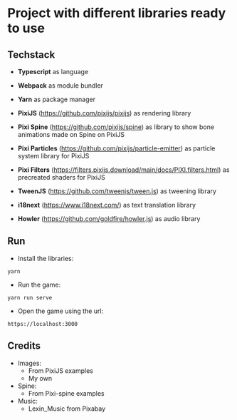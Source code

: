 # Project with different libraries ready to use

## Techstack

- **Typescript** as language
- **Webpack** as module bundler
- **Yarn** as package manager

- **PixiJS** (https://github.com/pixijs/pixijs) as rendering library
- **Pixi Spine** (https://github.com/pixijs/spine) as library to show bone animations made on Spine on PixiJS
- **Pixi Particles** (https://github.com/pixijs/particle-emitter) as particle system library for PixiJS
- **Pixi Filters** (https://filters.pixijs.download/main/docs/PIXI.filters.html) as precreated shaders for PixiJS
- **TweenJS** (https://github.com/tweenjs/tween.js) as tweening library
- **i18next** (https://www.i18next.com/) as text translation library
- **Howler** (https://github.com/goldfire/howler.js) as audio library

## Run 

- Install the libraries:

```
yarn
```

- Run the game:

```
yarn run serve
```

- Open the game using the url:

```
https://localhost:3000
```


## Credits

- Images:
    - From PixiJS examples
    - My own
- Spine:
    - From Pixi-spine examples
- Music: 
    - Lexin_Music from Pixabay